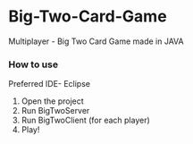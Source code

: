 # Big-Two-Card-Game
Multiplayer - Big Two Card Game made in JAVA

### How to use
Preferred IDE- Eclipse

1. Open the project
2. Run BigTwoServer
3. Run BigTwoClient (for each player)
4. Play!
